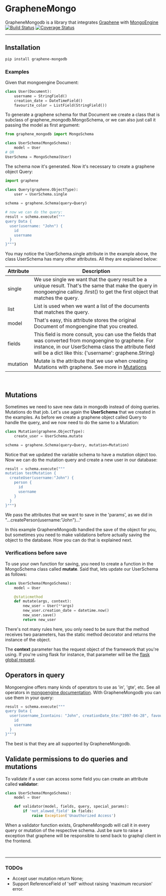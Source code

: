 # GrapheneMongo

GrapheneMongodb is a library that integrates <a href="https://github.com/graphql-python/graphene/" target="_blank">Graphene</a> with <a target="_blank" href="https://github.com/MongoEngine/mongoengine">MongoEngine</a>
&nbsp; [![Build Status](https://travis-ci.org/joaovitorsilvestre/graphene-mongo.svg?branch=master)](https://travis-ci.org/joaovitorsilvestre/graphene-mongo)
[![Coverage Status](https://coveralls.io/repos/github/joaovitorsilvestre/graphene-mongo/badge.svg?branch=master)](https://coveralls.io/github/joaovitorsilvestre/graphene-mongo?branch=master)
<hr>

## Installation
```bash
pip install graphene-mongodb
```

### Examples
Given that mongoengine Document:
```python
class User(Document):
    username = StringField()
    creation_date = DateTimeField()
    favourite_color = ListField(StringField())
```
To generate a graphene schema for that Document we create a class that is subclass of graphene_mongodb.MongoSchema, or we can also just call it passing the model as first argument:
```python
from graphene_mongodb import MongoSchema

class UserSchema(MongoSchema):
    model = User
# OR
UserSchema = MongoSchema(User)
```
The schema now it's generated. Now it's necessary to create a graphene object Query:
```python
import graphene

class Query(graphene.ObjectType):
    user = UserSchema.single
    
schema = graphene.Schema(query=Query)

# now we can do the query:
result = schema.execute("""
query Data {
  user(username: "John") {
    id
    username
  }
}""")
```

You may notice the UserSchema.single attribute in the example above, the class UserSchema has many other attributes. All they are explained below:

| Attribute  | Description |
| ------------- | ------------- |
|  single  |  We use single we want that the query result be a unique result. That's the same that make the query in mongoengine calling .first() to get the first object that matches the query.  |
| list  | List is used when we want a list of the documents that matches the query. |
| model  | That's easy, this attribute stores the original Document of mongoengine that you created. |
| fields |  This field is more consult, you can use the fields that was converted from mongoengine to graphene. For instance, in our UserSchema class the attribute field will be a dict like this: {'username': graphene.String}|
| mutation | Mutate is the attribute that we use when creating Mutations with graphene. See more in [Mutations](#mutations) |

<br>

## Mutations

Sometimes we need to save new data in mongodb instead of doing queries. Mutations do that job.
Let's use again the <b>UserSchema</b> that we created in the examples. As before we create a graphene object called Query to handle the query, and we now need to do the same to a Mutation:

```python
class Mutation(graphene.ObjectType):
    create_user = UserSchema.mutate

schema = graphene.Schema(query=Query, mutation=Mutation)
```
Notice that we updated the variable schema to have a mutation object too.
Now we can do the mutation query and create a new user in our database:
```python
result = schema.execute("""
mutation testMutation {
  createUser(username:"John") {
    person {
      id
      username
    }
  }
}""")
```

We pass the attributes that we want to save in the 'params', as we did in "...createPerson(username:"John")..."

In this example GrapheneMongodb handled the save of the object for you, but sometimes you need to make validations before actually saving the object to the database. How you can do that is explained next.

### Verifications before save
To use your own function for saving, you need to create a function in the MongoSchema class called <b>mutate</b>. Said that, lets update our UserSchema as follows:
```python
class UserSchema(MongoSchema):
    model = User

    @staticmethod
    def mutate(args, context):
    	new_user = User(**args)
        new_user.creation_date = datetime.now()
        new_user.save()
        return new_user
```

There's not many rules here, you only need to be sure that the method receives two parameters, has the static method decorator and returns the instance of the object.

The <b>context</b> parameter has the request object of the framework that you're using. If you're using flask for instance, that parameter will be the <a href="http://werkzeug.pocoo.org/docs/0.12/local/#werkzeug.local.LocalProxy" target="_blank">flask global request</a>.



## Operators in query

Mongoengine offers many kinds of operators to use as 'in', 'gte', etc. See all operators in <a target="_blank" href="http://docs.mongoengine.org/guide/querying.html#query-operators">mongoengine documentation</a>. With GrapheneMongodb you can use them in your query:
```python
result = schema.execute("""
query Data {
  user(username_Icontains: "John", creationDate_Gte:"1997-04-28", favouriteColor_In:["red"]) {
    id
    username
  }
}""")
```

The best is that they are all supported by GrapheneMongodb.


## Validate permissions to do queries and mutations
To validate if a user can access some field you can create an attribute called <b>validator</b>:
```python
class UserSchema(MongoSchema):
    model = User

    def validator(model, fields, query, special_params):
    	if 'not_alowed_field' in fields:
        	raise Exception('Unauthorized Access')
```

When a validator function exists, GrapheneMongodb will call it in every query or mutation of the respective schema.
Just be sure to raise a exception that graphene will be responsible to send back to graphql client in the frontend.

<br>
<hr>

### TODOs
* Accept user mutation return None;
* Support ReferenceField of 'self' without raising 'maximum recursion' error.
